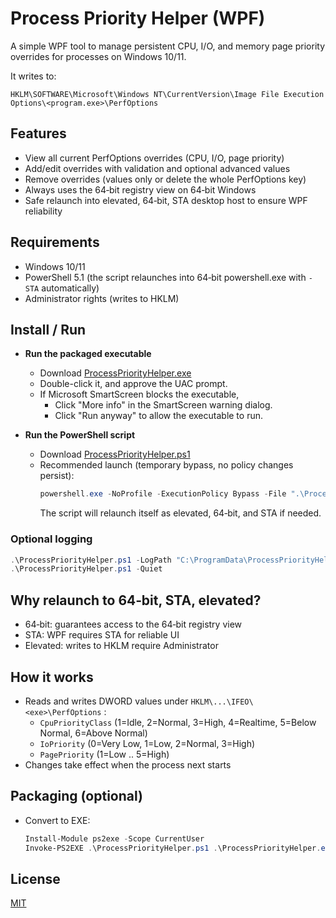 # Process Priority Helper (WPF)

A simple WPF tool to manage persistent CPU, I/O, and memory page priority overrides for processes on Windows 10/11.

It writes to:
```
HKLM\SOFTWARE\Microsoft\Windows NT\CurrentVersion\Image File Execution Options\<program.exe>\PerfOptions
```
## Features
- View all current PerfOptions overrides (CPU, I/O, page priority)
- Add/edit overrides with validation and optional advanced values
- Remove overrides (values only or delete the whole PerfOptions key)
- Always uses the 64‑bit registry view on 64‑bit Windows
- Safe relaunch into elevated, 64‑bit, STA desktop host to ensure WPF reliability

## Requirements
- Windows 10/11
- PowerShell 5.1 (the script relaunches into 64‑bit powershell.exe with `-STA`  automatically)
- Administrator rights (writes to HKLM)

## Install / Run
- **Run the packaged executable**
  - Download [ProcessPriorityHelper.exe](https://github.com/The-Golden-Ingot/ProcessPriorityHelper/releases/download/1/ProcessPriorityHelper.exe)
  - Double-click it, and approve the UAC prompt.
  - If Microsoft SmartScreen blocks the executable,
    - Click "More info" in the SmartScreen warning dialog.
    - Click "Run anyway" to allow the executable to run.

- **Run the PowerShell script**
  - Download [ProcessPriorityHelper.ps1](https://github.com/The-Golden-Ingot/ProcessPriorityHelper/releases/download/1/ProcessPriorityHelper.ps1)
  - Recommended launch (temporary bypass, no policy changes persist):
    ```powershell
    powershell.exe -NoProfile -ExecutionPolicy Bypass -File ".\ProcessPriorityHelper.ps1"
    ```
    The script will relaunch itself as elevated, 64‑bit, and STA if needed.

### Optional logging
```powershell
.\ProcessPriorityHelper.ps1 -LogPath "C:\ProgramData\ProcessPriorityHelper\pph.log"    # Write a UTF‑8 text log
.\ProcessPriorityHelper.ps1 -Quiet                                                     # Suppress console logging
```

## Why relaunch to 64‑bit, STA, elevated?
- 64‑bit: guarantees access to the 64‑bit registry view
- STA: WPF requires STA for reliable UI
- Elevated: writes to HKLM require Administrator

## How it works
- Reads and writes DWORD values under `HKLM\...\IFEO\<exe>\PerfOptions` :
  - `CpuPriorityClass`  (1=Idle, 2=Normal, 3=High, 4=Realtime, 5=Below Normal, 6=Above Normal)
  - `IoPriority`  (0=Very Low, 1=Low, 2=Normal, 3=High)
  - `PagePriority`  (1=Low .. 5=High)
- Changes take effect when the process next starts

## Packaging (optional)
- Convert to EXE:
  ```powershell
  Install-Module ps2exe -Scope CurrentUser
  Invoke-PS2EXE .\ProcessPriorityHelper.ps1 .\ProcessPriorityHelper.exe -title "Process Priority Helper" -version 1.0.0
  ```

## License
[MIT](LICENSE)